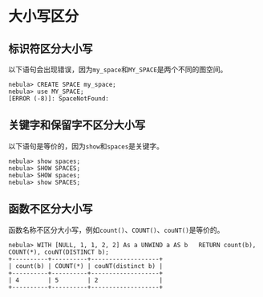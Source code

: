# 大小写区分

## 标识符区分大小写

以下语句会出现错误，因为`my_space`和`MY_SPACE`是两个不同的图空间。

```ngql
nebula> CREATE SPACE my_space;
nebula> use MY_SPACE;
[ERROR (-8)]: SpaceNotFound:
```

## 关键字和保留字不区分大小写

以下语句是等价的，因为`show`和`spaces`是关键字。

```ngql
nebula> show spaces;  
nebula> SHOW SPACES;
nebula> SHOW spaces;
nebula> show SPACES;
```

## 函数不区分大小写

函数名称不区分大小写，例如`count()`、`COUNT()`、`couNT()`是等价的。

```ngql
nebula> WITH [NULL, 1, 1, 2, 2] As a UNWIND a AS b   RETURN count(b), COUNT(*), couNT(DISTINCT b);
+----------+----------+-------------------+
| count(b) | COUNT(*) | couNT(distinct b) |
+----------+----------+-------------------+
| 4        | 5        | 2                 |
+----------+----------+-------------------+